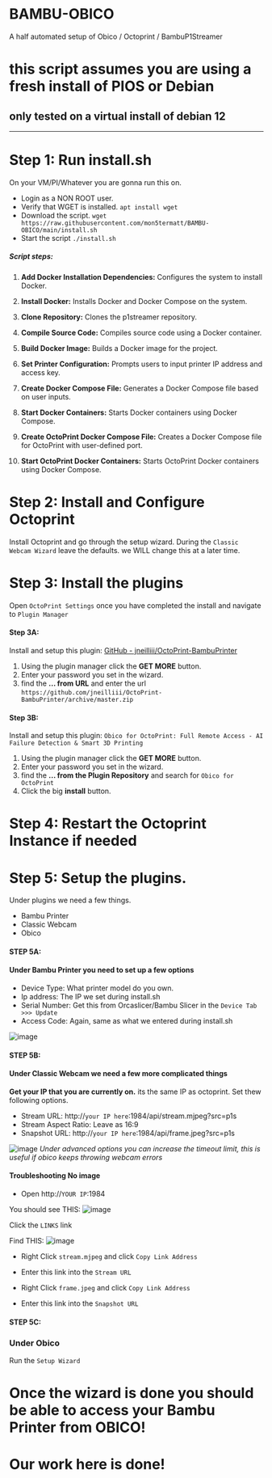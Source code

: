 # BAMBU-OBICO
A half automated setup of Obico / Octoprint / BambuP1Streamer

# this script assumes you are using a fresh install of PIOS or Debian

## only tested on a virtual install of debian 12


------------------------------------------------------------------------------

# Step 1: Run install.sh

On your VM/PI/Whatever you are gonna run this on.

* Login as a NON ROOT user.
* Verify that WGET is installed. `apt install wget`
* Download the script. `wget https://raw.githubusercontent.com/mon5termatt/BAMBU-OBICO/main/install.sh`
* Start the script `./install.sh`


##### Script steps:
1. **Add Docker Installation Dependencies:** Configures the system to install Docker.
2. **Install Docker:** Installs Docker and Docker Compose on the system.
3. **Clone Repository:** Clones the p1streamer repository.
4. **Compile Source Code:** Compiles source code using a Docker container.
5. **Build Docker Image:** Builds a Docker image for the project.

6. **Set Printer Configuration:** Prompts users to input printer IP address and access key.

7. **Create Docker Compose File:** Generates a Docker Compose file based on user inputs.
8. **Start Docker Containers:** Starts Docker containers using Docker Compose.
9. **Create OctoPrint Docker Compose File:** Creates a Docker Compose file for OctoPrint with user-defined port.
10. **Start OctoPrint Docker Containers:** Starts OctoPrint Docker containers using Docker Compose.

# Step 2: Install and Configure Octoprint

Install Octoprint and go through the setup wizard.
During the `Classic Webcam Wizard` leave the defaults. we WILL change this at a later time.

# Step 3: Install the plugins

Open `OctoPrint Settings` once you have completed the install and navigate to `Plugin Manager`

#### Step 3A:
Install and setup this plugin: [GitHub - jneilliii/OctoPrint-BambuPrinter](https://github.com/jneilliii/OctoPrint-BambuPrinter)

1. Using the plugin manager click the **GET MORE** button.
2. Enter your password you set in the wizard.
3. find the **... from URL** and enter the url `https://github.com/jneilliii/OctoPrint-BambuPrinter/archive/master.zip`

#### Step 3B:
Install and setup this plugin: `Obico for OctoPrint: Full Remote Access - AI Failure Detection & Smart 3D Printing`

1. Using the plugin manager click the **GET MORE** button.
2. Enter your password you set in the wizard.
3. find the **... from the Plugin Repository** and search for `Obico for OctoPrint`
4. Click the big **install** button.

# Step 4: Restart the Octoprint Instance if needed

# Step 5: Setup the plugins.

Under plugins we need a few things.
* Bambu Printer
* Classic Webcam
* Obico

#### STEP 5A:

#### Under Bambu Printer you need to set up a few options

* Device Type: What printer model do you own.
* Ip address: The IP we set during install.sh
* Serial Number: Get this from Orcaslicer/Bambu Slicer in the `Device Tab >>> Update`
* Access Code: Again, same as what we entered during install.sh

![image](https://github.com/mon5termatt/BAMBU-OBICO/assets/43628254/9a1eac86-5e61-40cb-b47a-a39a598cb59a)

#### STEP 5B:

#### Under Classic Webcam we need a few more complicated things

**Get your IP that you are currently on.** its the same IP as octoprint. Set thew following options.

* Stream URL: http://`your IP here`:1984/api/stream.mjpeg?src=p1s
* Stream Aspect Ratio: Leave as 16:9
* Snapshot URL: http://`your IP here`:1984/api/frame.jpeg?src=p1s

![image](https://github.com/mon5termatt/BAMBU-OBICO/assets/43628254/6e4b790d-2a74-437b-b413-4019f9dff1e4)
*Under advanced options you can increase the timeout limit, this is useful if obico keeps throwing webcam errors*


#### Troubleshooting No image

* Open http://`YOUR IP`:1984

You should see THIS: ![image](https://github.com/mon5termatt/BAMBU-OBICO/assets/43628254/8516e17e-5d69-4c69-bf3a-02f079d320d3)

Click the `LINKS` link

Find THIS:
![image](https://github.com/mon5termatt/BAMBU-OBICO/assets/43628254/83c81ff4-67ee-4273-b111-7bad3f2aaceb)

* Right Click `stream.mjpeg` and click `Copy Link Address`
* Enter this link into the `Stream URL`

* Right Click `frame.jpeg` and click `Copy Link Address`
* Enter this link into the `Snapshot URL`

#### STEP 5C:

### Under Obico

Run the `Setup Wizard`

# Once the wizard is done you should be able to access your Bambu Printer from OBICO!

# Our work here is done!

